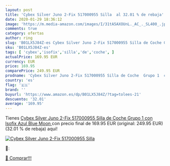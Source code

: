 ```yaml
---
layout: post
title: 'Cybex Silver Juno 2-Fix 517000955 Silla  al 32.01 % de rebaja'
date: 2020-01-29 18:36:12
image: 'https://m.media-amazon.com/images/I/31tA5AXOUnL._AC_._SL400_.jpg'
comments: true
category: ofertas
author: ring
slug: 'B01LX5J84Z-es Cybex Silver Juno 2-Fix 517000955 Silla de Coche Grupo 1...'
sku: 'B01LX5J84Z-es'
tags: [ 'cybex','isofix','silla','de','coche', ]
actualPrice: 169.95 EUR
currency: EUR
price: 169.95
comparePrice: 249.95 EUR
prodname: 'Cybex Silver Juno 2-Fix 517000955 Silla de Coche  Grupo 1  con Isofix  Azul  Blue Moon '
country: 'es'
flag: '🇪🇸'
brand: ''
buyurl: 'https://www.amazon.es/dp/B01LX5J84Z/?tag=tolees-21'
descuento: '32.01'
average: '169.95'
---
```


Tienes [Cybex Silver Juno 2-Fix 517000955 Silla de Coche  Grupo 1  con Isofix  Azul  Blue Moon ](https://www.amazon.es/dp/B01LX5J84Z/?tag=tolees-21) con precio final de  169.95 EUR (original: 249.95 EUR) (32.01 %  de rebaja) aqui!

[![Cybex Silver Juno 2-Fix 517000955 Silla ](https://m.media-amazon.com/images/I/31tA5AXOUnL._AC_._SL400_.jpg)](https://www.amazon.es/dp/B01LX5J84Z/?tag=tolees-21)

🔎:


[🛒 Comprar!!!](https://www.amazon.es/dp/B01LX5J84Z/?tag=tolees-21)
